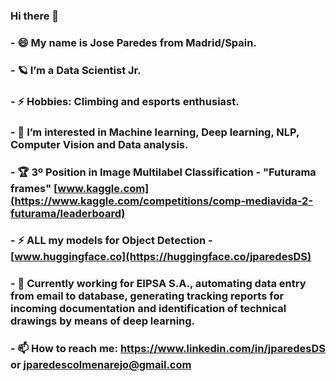 ### Hi there 👋
### - 😄 My name is Jose Paredes from Madrid/Spain. 
### - 🪐 I’m a Data Scientist Jr.
### - ⚡ Hobbies: Climbing and esports enthusiast.
### - 👀 I’m interested in Machine learning, Deep learning, NLP, Computer Vision and Data analysis.
### - 🏆 3º Position in Image Multilabel Classification - "Futurama frames" [www.kaggle.com](https://www.kaggle.com/competitions/comp-mediavida-2-futurama/leaderboard)
### - ⚡ ALL my models for Object Detection - [www.huggingface.co](https://huggingface.co/jparedesDS)
### - 🔭 Currently working for EIPSA S.A., automating data entry from email to database, generating tracking reports for incoming documentation and identification of technical drawings by means of deep learning.
### - 📫 How to reach me: https://www.linkedin.com/in/jparedesDS or jparedescolmenarejo@gmail.com


<!--
**jparedesDS/jparedesDS** is a ✨ _special_ ✨ repository because its `README.md` (this file) appears on your GitHub profile.
[![trophy](https://github-profile-trophy.vercel.app/?username=jparedesDS&theme=onedark)](https://github.com/ryo-ma/github-profile-trophy)
Here are some ideas to get you started:

- 🔭 I’m currently working on ...
- 🌱 I’m currently learning DataSciencist
- 👯 I’m looking to collaborate on ...
- 🤔 I’m looking for help with ...
- 💬 Ask me about ...
- 📫 How to reach me: ...
- 😄 Pronouns: ...
- ⚡ Fun fact: ...
- 💞 Hobbies: Climbing and esports enthusiast.
-->

